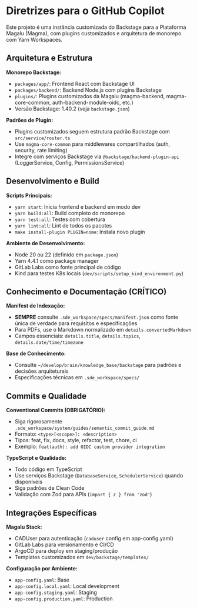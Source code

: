 # Diretrizes para o GitHub Copilot

Este projeto é uma instância customizada do Backstage para a Plataforma Magalu (Magma), com plugins customizados e arquitetura de monorepo com Yarn Workspaces.

## Arquitetura e Estrutura

**Monorepo Backstage:**
- `packages/app/`: Frontend React com Backstage UI
- `packages/backend/`: Backend Node.js com plugins Backstage
- `plugins/`: Plugins customizados da Magalu (magma-backend, magma-core-common, auth-backend-module-oidc, etc.)
- Versão Backstage: 1.40.2 (veja `backstage.json`)

**Padrões de Plugin:**
- Plugins customizados seguem estrutura padrão Backstage com `src/service/router.ts`
- Use `magma-core-common` para middlewares compartilhados (auth, security, rate limiting)
- Integre com serviços Backstage via `@backstage/backend-plugin-api` (LoggerService, Config, PermissionsService)

## Desenvolvimento e Build

**Scripts Principais:**
- `yarn start`: Inicia frontend e backend em modo dev
- `yarn build:all`: Build completo do monorepo
- `yarn test:all`: Testes com cobertura
- `yarn lint:all`: Lint de todos os pacotes
- `make install-plugin PLUGIN=nome`: Instala novo plugin

**Ambiente de Desenvolvimento:**
- Node 20 ou 22 (definido em `package.json`)
- Yarn 4.4.1 como package manager
- GitLab Labs como fonte principal de código
- Kind para testes K8s locais (`dev/scripts/setup_kind_environment.py`)

## Conhecimento e Documentação (CRÍTICO)

**Manifest de Indexação:**
- **SEMPRE** consulte `.sde_workspace/specs/manifest.json` como fonte única de verdade para requisitos e especificações
- Para PDFs, use o Markdown normalizado em `details.convertedMarkdown`
- Campos essenciais: `details.title`, `details.topics`, `details.date/time/timezone`

**Base de Conhecimento:**
- Consulte `~/develop/brain/knowledge_base/backstage` para padrões e decisões arquiteturais
- Especificações técnicas em `.sde_workspace/specs/`

## Commits e Qualidade

**Conventional Commits (OBRIGATÓRIO):**
- Siga rigorosamente `.sde_workspace/system/guides/semantic_commit_guide.md`
- Formato: `<type>[<scope>]: <description>`
- Tipos: feat, fix, docs, style, refactor, test, chore, ci
- Exemplo: `feat(auth): add OIDC custom provider integration`

**TypeScript e Qualidade:**
- Todo código em TypeScript
- Use serviços Backstage (`DatabaseService`, `SchedulerService`) quando disponíveis  
- Siga padrões de Clean Code
- Validação com Zod para APIs (`import { z } from 'zod'`)

## Integrações Específicas

**Magalu Stack:**
- CADUser para autenticação (`caduser` config em app-config.yaml)
- GitLab Labs para versionamento e CI/CD
- ArgoCD para deploy em staging/produção
- Templates customizados em `dev/backstage/templates/`

**Configuração por Ambiente:**
- `app-config.yaml`: Base
- `app-config.local.yaml`: Local development  
- `app-config.staging.yaml`: Staging
- `app-config.production.yaml`: Production
